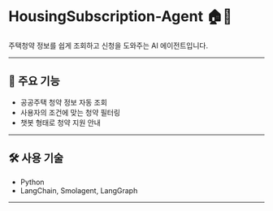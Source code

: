 # HousingSubscription-Agent 🏠🤖

주택청약 정보를 쉽게 조회하고 신청을 도와주는 AI 에이전트입니다.

---

## 📌 주요 기능
- 공공주택 청약 정보 자동 조회
- 사용자의 조건에 맞는 청약 필터링
- 챗봇 형태로 청약 지원 안내
---

## 🛠️ 사용 기술
- Python
- LangChain, Smolagent, LangGraph
---
